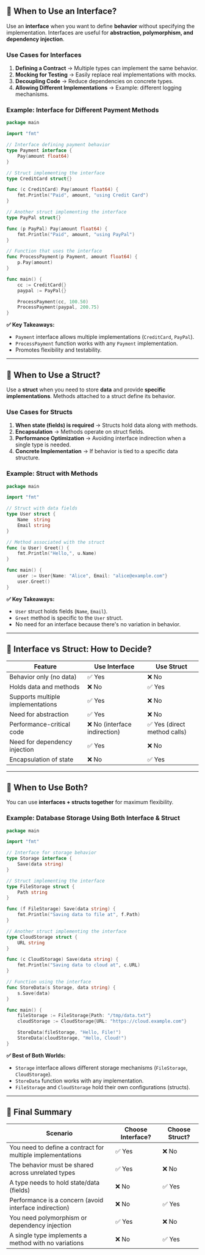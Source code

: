 ## **🔹 When to Use an Interface?**
Use an **interface** when you want to define **behavior** without specifying the implementation. Interfaces are useful for **abstraction, polymorphism, and dependency injection**.

### **Use Cases for Interfaces**
1. **Defining a Contract** → Multiple types can implement the same behavior.
2. **Mocking for Testing** → Easily replace real implementations with mocks.
3. **Decoupling Code** → Reduce dependencies on concrete types.
4. **Allowing Different Implementations** → Example: different logging mechanisms.

### **Example: Interface for Different Payment Methods**
```go
package main

import "fmt"

// Interface defining payment behavior
type Payment interface {
    Pay(amount float64)
}

// Struct implementing the interface
type CreditCard struct{}

func (c CreditCard) Pay(amount float64) {
    fmt.Println("Paid", amount, "using Credit Card")
}

// Another struct implementing the interface
type PayPal struct{}

func (p PayPal) Pay(amount float64) {
    fmt.Println("Paid", amount, "using PayPal")
}

// Function that uses the interface
func ProcessPayment(p Payment, amount float64) {
    p.Pay(amount)
}

func main() {
    cc := CreditCard{}
    paypal := PayPal{}

    ProcessPayment(cc, 100.50)
    ProcessPayment(paypal, 200.75)
}
```
**✅ Key Takeaways:**
- `Payment` interface allows multiple implementations (`CreditCard`, `PayPal`).
- `ProcessPayment` function works with any `Payment` implementation.
- Promotes flexibility and testability.

---

## **🔹 When to Use a Struct?**
Use a **struct** when you need to store **data** and provide **specific implementations**. Methods attached to a struct define its behavior.

### **Use Cases for Structs**
1. **When state (fields) is required** → Structs hold data along with methods.
2. **Encapsulation** → Methods operate on struct fields.
3. **Performance Optimization** → Avoiding interface indirection when a single type is needed.
4. **Concrete Implementation** → If behavior is tied to a specific data structure.

### **Example: Struct with Methods**
```go
package main

import "fmt"

// Struct with data fields
type User struct {
    Name  string
    Email string
}

// Method associated with the struct
func (u User) Greet() {
    fmt.Println("Hello,", u.Name)
}

func main() {
    user := User{Name: "Alice", Email: "alice@example.com"}
    user.Greet()
}
```
**✅ Key Takeaways:**
- `User` struct holds fields (`Name`, `Email`).
- `Greet` method is specific to the `User` struct.
- No need for an interface because there's no variation in behavior.

---

## **🔹 Interface vs Struct: How to Decide?**
| **Feature**         | **Use Interface** | **Use Struct** |
|---------------------|-----------------|----------------|
| Behavior only (no data) | ✅ Yes | ❌ No |
| Holds data and methods | ❌ No | ✅ Yes |
| Supports multiple implementations | ✅ Yes | ❌ No |
| Need for abstraction | ✅ Yes | ❌ No |
| Performance-critical code | ❌ No (interface indirection) | ✅ Yes (direct method calls) |
| Need for dependency injection | ✅ Yes | ❌ No |
| Encapsulation of state | ❌ No | ✅ Yes |

---

## **🔹 When to Use Both?**
You can use **interfaces + structs together** for maximum flexibility.

### **Example: Database Storage Using Both Interface & Struct**
```go
package main

import "fmt"

// Interface for storage behavior
type Storage interface {
    Save(data string)
}

// Struct implementing the interface
type FileStorage struct {
    Path string
}

func (f FileStorage) Save(data string) {
    fmt.Println("Saving data to file at", f.Path)
}

// Another struct implementing the interface
type CloudStorage struct {
    URL string
}

func (c CloudStorage) Save(data string) {
    fmt.Println("Saving data to cloud at", c.URL)
}

// Function using the interface
func StoreData(s Storage, data string) {
    s.Save(data)
}

func main() {
    fileStorage := FileStorage{Path: "/tmp/data.txt"}
    cloudStorage := CloudStorage{URL: "https://cloud.example.com"}

    StoreData(fileStorage, "Hello, File!")
    StoreData(cloudStorage, "Hello, Cloud!")
}
```
**✅ Best of Both Worlds:**
- `Storage` interface allows different storage mechanisms (`FileStorage`, `CloudStorage`).
- `StoreData` function works with any implementation.
- `FileStorage` and `CloudStorage` hold their own configurations (structs).

---

## **🔹 Final Summary**
| **Scenario** | **Choose Interface?** | **Choose Struct?** |
|-------------|-----------------|----------------|
| You need to define a contract for multiple implementations | ✅ Yes | ❌ No |
| The behavior must be shared across unrelated types | ✅ Yes | ❌ No |
| A type needs to hold state/data (fields) | ❌ No | ✅ Yes |
| Performance is a concern (avoid interface indirection) | ❌ No | ✅ Yes |
| You need polymorphism or dependency injection | ✅ Yes | ❌ No |
| A single type implements a method with no variations | ❌ No | ✅ Yes |


